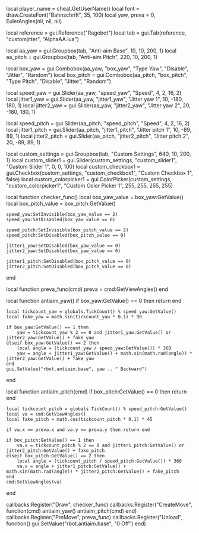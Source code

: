 local player_name = cheat.GetUserName()
local font = draw.CreateFont("Bahnschrift", 35, 100)
local yaw, preva = 0, EulerAngles(nil, nil, nil)

local reference = gui.Reference("Ragebot")
local tab = gui.Tab(reference, "customjitter", "AlphaAA.lua")

local aa_yaw = gui.Groupbox(tab, "Anti-aim Base", 10, 10, 200, 1)
local aa_pitch = gui.Groupbox(tab, "Anti-aim Pitch", 220, 10, 200, 1)

local box_yaw = gui.Combobox(aa_yaw, "box_yaw", "Type Yaw", "Disable", "Jitter", "Random")
local box_pitch = gui.Combobox(aa_pitch, "box_pitch", "Type Pitch", "Disable", "Jitter", "Random")

local speed_yaw = gui.Slider(aa_yaw, "speed_yaw", "Speed", 4, 2, 16, 2)
local jitter1_yaw = gui.Slider(aa_yaw, "jitter1_yaw", "Jitter yaw 1", 10, -180, 180, 1)
local jitter2_yaw = gui.Slider(aa_yaw, "jitter2_yaw", "Jitter yaw 2", 20, -180, 180, 1)

local speed_pitch = gui.Slider(aa_pitch, "speed_pitch", "Speed", 4, 2, 16, 2)
local jitter1_pitch = gui.Slider(aa_pitch, "jitter1_pitch", "Jitter pitch 1", 10, -89, 89, 1)
local jitter2_pitch = gui.Slider(aa_pitch, "jitter2_pitch", "Jitter pitch 2", 20, -89, 89, 1)

local custom_settings = gui.Groupbox(tab, "Custom Settings", 640, 10, 200, 1)
local custom_slider1 = gui.Slider(custom_settings, "custom_slider1", "Custom Slider 1", 0, 0, 100)
local custom_checkbox1 = gui.Checkbox(custom_settings, "custom_checkbox1", "Custom Checkbox 1", false)
local custom_colorpicker1 = gui.ColorPicker(custom_settings, "custom_colorpicker1", "Custom Color Picker 1", 255, 255, 255, 255)

local function checker_func()
    local box_yaw_value = box_yaw:GetValue()
    local box_pitch_value = box_pitch:GetValue()

    speed_yaw:SetInvisible(box_yaw_value == 2)
    speed_yaw:SetDisabled(box_yaw_value == 0)

    speed_pitch:SetInvisible(box_pitch_value == 2)
    speed_pitch:SetDisabled(box_pitch_value == 0)

    jitter1_yaw:SetDisabled(box_yaw_value == 0)
    jitter2_yaw:SetDisabled(box_yaw_value == 0)

    jitter1_pitch:SetDisabled(box_pitch_value == 0)
    jitter2_pitch:SetDisabled(box_pitch_value == 0)
end

local function preva_func(cmd)
    preva = cmd:GetViewAngles()
end

local function antiaim_yaw()
    if box_yaw:GetValue() == 0 then return end

    local tickcount_yaw = globals.TickCount() % speed_yaw:GetValue()
    local fake_yaw = math.sin(tickcount_yaw * 0.1) * 90

    if box_yaw:GetValue() == 1 then
        yaw = tickcount_yaw % 2 == 0 and jitter1_yaw:GetValue() or jitter2_yaw:GetValue() + fake_yaw
    elseif box_yaw:GetValue() == 2 then
        local angle = (tickcount_yaw / speed_yaw:GetValue()) * 360
        yaw = angle + jitter1_yaw:GetValue() + math.sin(math.rad(angle)) * jitter2_yaw:GetValue() + fake_yaw
    end
    gui.SetValue("rbot.antiaim.base", yaw .. " Backward")
end

local function antiaim_pitch(cmd)
    if box_pitch:GetValue() == 0 then return end

    local tickcount_pitch = globals.TickCount() % speed_pitch:GetValue()
    local va = cmd:GetViewAngles()
    local fake_pitch = math.cos(tickcount_pitch * 0.1) * 45

    if va.x == preva.x and va.y == preva.y then return end

    if box_pitch:GetValue() == 1 then
        va.x = tickcount_pitch % 2 == 0 and jitter1_pitch:GetValue() or jitter2_pitch:GetValue() + fake_pitch
    elseif box_pitch:GetValue() == 2 then
        local angle = (tickcount_pitch / speed_pitch:GetValue()) * 360
        va.x = angle + jitter1_pitch:GetValue() + math.sin(math.rad(angle)) * jitter2_pitch:GetValue() + fake_pitch
    end
    cmd:SetViewAngles(va)
end

callbacks.Register("Draw", checker_func)
callbacks.Register("CreateMove", function(cmd)
    antiaim_yaw()
    antiaim_pitch(cmd)
end)
callbacks.Register("PreMove", preva_func)
callbacks.Register("Unload", function()
    gui.SetValue("rbot.antiaim.base", "0 Off")
end)

